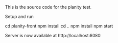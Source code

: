 This is the source code for the planity test.

Setup and run

cd planity-front
npm install
cd ..
npm install
npm start

Server is now available at http://localhost:8080
